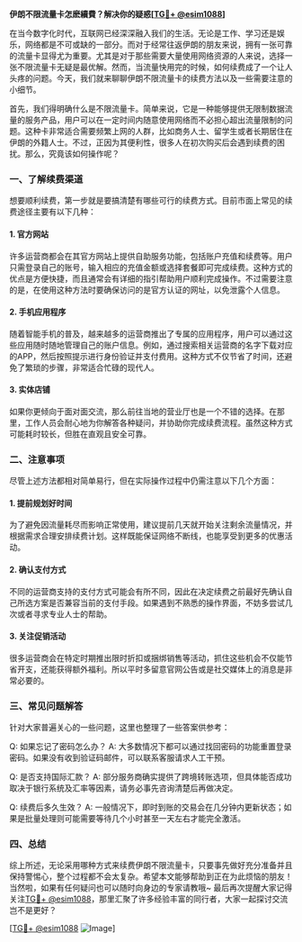 **伊朗不限流量卡怎麽續費？解决你的疑惑[[TG💪+ @esim1088](https://t.me/s/esim1088)]**

在当今数字化时代，互联网已经深深融入我们的生活。无论是工作、学习还是娱乐，网络都是不可或缺的一部分。而对于经常往返伊朗的朋友来说，拥有一张可靠的流量卡显得尤为重要。尤其是对于那些需要大量使用网络资源的人来说，选择一张不限流量卡无疑是最优解。然而，当流量快用完的时候，如何续费成了一个让人头疼的问题。今天，我们就来聊聊伊朗不限流量卡的续费方法以及一些需要注意的小细节。

首先，我们得明确什么是不限流量卡。简单来说，它是一种能够提供无限制数据流量的服务产品，用户可以在一定时间内随意使用网络而不必担心超出流量限制的问题。这种卡非常适合需要频繁上网的人群，比如商务人士、留学生或者长期居住在伊朗的外籍人士。不过，正因为其便利性，很多人在初次购买后会遇到续费的困扰。那么，究竟该如何操作呢？

### 一、了解续费渠道

想要顺利续费，第一步就是要搞清楚有哪些可行的续费方式。目前市面上常见的续费途径主要有以下几种：

#### 1. 官方网站
许多运营商都会在其官方网站上提供自助服务功能，包括账户充值和续费等。用户只需登录自己的账号，输入相应的充值金额或选择套餐即可完成续费。这种方式的优点是方便快捷，而且通常会有详细的指引帮助用户顺利完成操作。不过需要注意的是，在使用这种方法时要确保访问的是官方认证的网址，以免泄露个人信息。

#### 2. 手机应用程序
随着智能手机的普及，越来越多的运营商推出了专属的应用程序，用户可以通过这些应用随时随地管理自己的账户信息。例如，通过搜索相关运营商的名字下载对应的APP，然后按照提示进行身份验证并支付费用。这种方式不仅节省了时间，还避免了繁琐的步骤，非常适合忙碌的现代人。

#### 3. 实体店铺
如果你更倾向于面对面交流，那么前往当地的营业厅也是一个不错的选择。在那里，工作人员会耐心地为你解答各种疑问，并协助你完成续费流程。虽然这种方式可能耗时较长，但胜在直观且安全可靠。

### 二、注意事项

尽管上述方法都相对简单易行，但在实际操作过程中仍需注意以下几个方面：

#### 1. 提前规划好时间
为了避免因流量耗尽而影响正常使用，建议提前几天就开始关注剩余流量情况，并根据需求合理安排续费计划。这样既能保证网络不断线，也能享受到更多的优惠活动。

#### 2. 确认支付方式
不同的运营商支持的支付方式可能会有所不同，因此在决定续费之前最好先确认自己所选方案是否兼容当前的支付手段。如果遇到不熟悉的操作界面，不妨多尝试几次或者寻求专业人士的帮助。

#### 3. 关注促销活动
很多运营商会在特定时期推出限时折扣或捆绑销售等活动，抓住这些机会不仅能节省开支，还能获得额外福利。所以平时多留意官网公告或是社交媒体上的消息是非常必要的。

### 三、常见问题解答

针对大家普遍关心的一些问题，这里也整理了一些答案供参考：

Q: 如果忘记了密码怎么办？
A: 大多数情况下都可以通过找回密码的功能重置登录密码。如果没有收到验证码邮件，可以联系客服请求人工干预。

Q: 是否支持国际汇款？
A: 部分服务商确实提供了跨境转账选项，但具体能否成功取决于银行系统及汇率等因素，请务必事先咨询清楚后再做决定。

Q: 续费后多久生效？
A: 一般情况下，即时到账的交易会在几分钟内更新状态；如果是批量处理则可能需要等待几个小时甚至一天左右才能完全激活。

### 四、总结

综上所述，无论采用哪种方式来续费伊朗不限流量卡，只要事先做好充分准备并且保持警惕心，整个过程都不会太复杂。希望本文能够帮助到正在为此烦恼的朋友！当然啦，如果有任何疑问也可以随时向身边的专家请教哦~ 最后再次提醒大家记得关注[TG💪+ @esim1088](https://t.me/s/esim1088)，那里汇聚了许多经验丰富的同行者，大家一起探讨交流岂不是更好？

[[TG💪+ @esim1088](https://t.me/s/esim1088) ![Image](https://i.postimg.cc/4NQfJmqS/Snipaste-2025-05-13-00-14-12.png)]